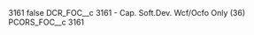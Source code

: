 <?xml version="1.0" encoding="UTF-8"?>
<CustomMetadata xmlns="http://soap.sforce.com/2006/04/metadata" xmlns:xsi="http://www.w3.org/2001/XMLSchema-instance" xmlns:xsd="http://www.w3.org/2001/XMLSchema">
    <label>3161</label>
    <protected>false</protected>
    <values>
        <field>DCR_FOC__c</field>
        <value xsi:type="xsd:string">3161 - Cap. Soft.Dev. Wcf/Ocfo Only (36)</value>
    </values>
    <values>
        <field>PCORS_FOC__c</field>
        <value xsi:type="xsd:string">3161</value>
    </values>
</CustomMetadata>
